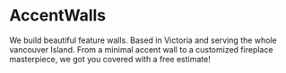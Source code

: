 # AccentWalls
We build beautiful feature walls. Based in Victoria and serving the whole vancouver Island. From a minimal accent wall to a customized fireplace masterpiece, we got you covered with a free estimate!

